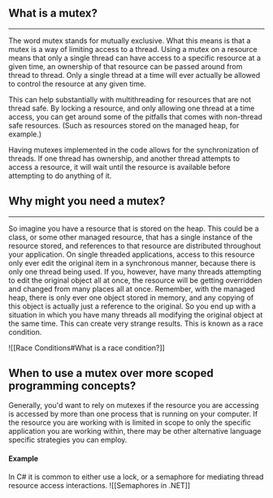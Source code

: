 ## What is a mutex?
---
The word mutex stands for mutually exclusive. What this means is that a mutex is a way of limiting access to a thread. Using a mutex on a resource means that only a single thread can have access to a specific resource at a given time, an ownership of that resource can be passed around from thread to thread. Only a single thread at a time will ever actually be allowed to control the resource at any given time.

This can help substantially with multithreading for resources that are not thread safe. By locking a resource, and only allowing one thread at a time access, you can get around some of the pitfalls that comes with non-thread safe resources. (Such as resources stored on the managed heap, for example.)

Having mutexes implemented in the code allows for the synchronization of threads. If one thread has ownership, and another thread attempts to access a resource, it will wait until the resource is available before attempting to do anything of it.

## Why might you need a mutex?
---
So imagine you have a resource that is stored on the heap. This could be a class, or some other managed resource, that has a single instance of the resource stored, and references to that resource are distributed throughout your application. On single threaded applications, access to this resource only ever edit the original item in a synchronous manner, because there is only one thread being used. If you, however, have many threads attempting to edit the original object all at once, the resource will be getting overridden and changed from many places all at once. Remember, with the managed heap, there is only ever one object stored in memory, and any copying of this object is actually just a reference to the original. So you end up with a situation in which you have many threads all modifying the original object at the same time. This can create very strange results. This is known as a race condition.

![[Race Conditions#What is a race condition?]]

## When to use a mutex over more scoped programming concepts?

Generally, you'd want to rely on mutexes if the resource you are accessing is accessed by more than one process that is running on your computer. If the resource you are working with is limited in scope to only the specific application you are working within, there may be other alternative language specific strategies you can employ.

#### Example
In C# it is common to either use a lock, or a semaphore for mediating thread resource access interactions.
![[Semaphores in .NET]]